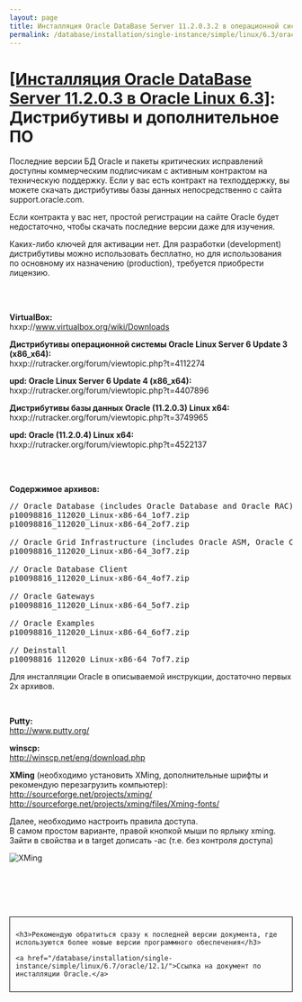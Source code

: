 ```yaml
---
layout: page
title: Инсталляция Oracle DataBase Server 11.2.0.3.2 в операционной системе Oracle Linux 6.3 Дистрибутивы и дополнительное ПО
permalink: /database/installation/single-instance/simple/linux/6.3/oracle/11.2//distrib/
---
```



# <a href="/database/installation/single-instance/simple/linux/6.3/oracle/11.2/">[Инсталляция Oracle DataBase Server 11.2.0.3 в Oracle Linux 6.3]</a>: Дистрибутивы и дополнительное ПО

Последние версии БД Oracle и пакеты критических исправлений доступны коммерческим подписчикам  с активным контрактом на техническую поддержку. Если у вас есть контракт на техподдержку, вы можете скачать дистрибутивы базы данных непосредственно с сайта support.oracle.com.


Если контракта у вас нет, простой регистрации на сайте Oracle будет недостаточно, чтобы скачать последние версии даже для изучения.

Каких-либо ключей для активации нет. Для разработки (development) дистрибутивы можно использовать бесплатно, но для использования по основному их назначению (production), требуется приобрести лицензию.

<br/><br/>


<strong>VirtualBox:</strong><br/>
hxxp://www.virtualbox.org/wiki/Downloads



<strong>Дистрибутивы операционной системы Oracle Linux Server 6 Update 3 (x86_x64):</strong><br/>
hxxp://rutracker.org/forum/viewtopic.php?t=4112274




<strong>upd: Oracle Linux Server 6 Update 4 (x86_x64):</strong><br/>
hxxp://rutracker.org/forum/viewtopic.php?t=4407896



<strong>Дистрибутивы базы данных Oracle (11.2.0.3) Linux x64:</strong><br/>
hxxp://rutracker.org/forum/viewtopic.php?t=3749965


<strong>upd: Oracle (11.2.0.4) Linux x64:</strong><br/>
hxxp://rutracker.org/forum/viewtopic.php?t=4522137


<br/><br/>

<strong>Содержимое архивов:</strong>

<pre>
// Oracle Database (includes Oracle Database and Oracle RAC)
p10098816_112020_Linux-x86-64_1of7.zip
p10098816_112020_Linux-x86-64_2of7.zip

// Oracle Grid Infrastructure (includes Oracle ASM, Oracle Clusterware, and Oracle Restart)
p10098816_112020_Linux-x86-64_3of7.zip

// Oracle Database Client
p10098816_112020_Linux-x86-64_4of7.zip

// Oracle Gateways
p10098816_112020_Linux-x86-64_5of7.zip

// Oracle Examples
p10098816_112020_Linux-x86-64_6of7.zip

// Deinstall
p10098816_112020_Linux-x86-64_7of7.zip
</pre>

Для инсталляции Oracle в описываемой инструкции, достаточно первых 2х архивов.

<br/>

<strong>Putty:</strong><br/>
http://www.putty.org/


<strong>winscp:</strong><br/>
http://winscp.net/eng/download.php



<strong>XMing</strong> (необходимо установить XMing, дополнительные шрифты и рекомендую перезагрузить компьютер):<br/>
http://sourceforge.net/projects/xming/<br/>
http://sourceforge.net/projects/xming/files/Xming-fonts/


Далее, необходимо настроить правила доступа.<br/>
В самом простом варианте, правой кнопкой мыши по ярлыку xming. Зайти в свойства и в target дописать -ac (т.е. без контроля доступа)


<img src="http://img.oradba.net/img/oracle/database/simple/12.1/XMing.png" border="0" alt="XMing">




<br/><br/>
<br/><br/>


<div style="padding:10px; border:thin solid black;">

	<h3>Рекомендую обратиться сразу к последней версии документа, где используются более новые версии программного обеспечения</h3>

    <a href="/database/installation/single-instance/simple/linux/6.7/oracle/12.1/">Ссылка на документ по инсталляции Oracle.</a>

</div>
